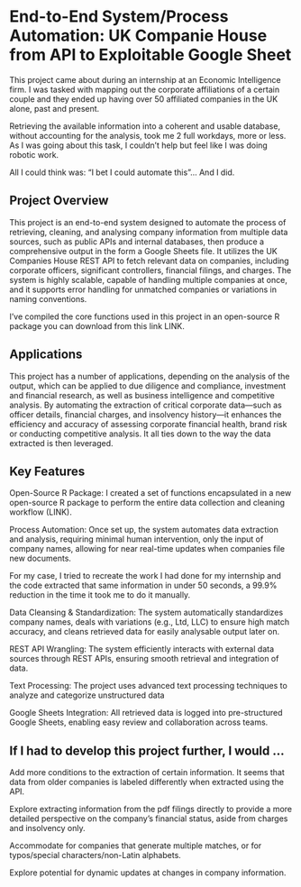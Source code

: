# End-to-End System/Process Automation: UK Companie House from API to Exploitable Google Sheet
This project came about during an internship at an Economic Intelligence firm. I was tasked with 
mapping out the corporate affiliations of a certain couple and they ended up having over 50 
affiliated companies in the UK alone, past and present. 

Retrieving the available information into a coherent and usable database, without accounting for 
the analysis, took me 2 full workdays, more or less. As I was going about this task, I couldn’t 
help but feel like I was doing robotic work. 

All I could think was: “I bet I could automate this”...
And I did.

## Project Overview
This project is an end-to-end system designed to automate the process of retrieving, cleaning, and 
analysing company information from multiple data sources, such as public APIs and internal databases,
then produce a comprehensive output in the form a Google Sheets file. It utilizes the UK Companies 
House REST API to fetch relevant data on companies, including corporate officers, significant 
controllers, financial filings, and charges. The system is highly scalable, capable of handling 
multiple companies at once, and it supports error handling for unmatched companies or variations 
in naming conventions.

I’ve compiled the core functions used in this project in an open-source R package you can download 
from this link LINK.

## Applications
This project has a number of applications, depending on the analysis of the output, which can be 
applied to due diligence and compliance, investment and financial research, as well as business 
intelligence and competitive analysis. By automating the extraction of critical corporate data—such as 
officer details, financial charges, and insolvency history—it enhances the efficiency and accuracy of 
assessing corporate financial health, brand risk or conducting competitive analysis. It all ties down 
to the way the data extracted is then leveraged.

## Key Features
Open-Source R Package: I created a set of functions encapsulated in a new open-source R package to perform 
the entire data collection and cleaning workflow (LINK).

Process Automation: Once set up, the system automates data extraction and analysis, requiring minimal human 
intervention, only the input of company names, allowing for near real-time updates when companies file new 
documents.

For my case, I tried to recreate the work I had done for my internship and the code extracted that same 
information in under 50 seconds, a 99.9% reduction in the time it took me to do it manually.

Data Cleansing & Standardization: The system automatically standardizes company names, deals with variations 
(e.g., Ltd, LLC) to ensure high match accuracy, and cleans retrieved data for easily analysable output later 
on.

REST API Wrangling: The system efficiently interacts with external data sources through REST APIs, ensuring 
smooth retrieval and integration of data.

Text Processing: The project uses advanced text processing techniques to analyze and categorize unstructured 
data

Google Sheets Integration: All retrieved data is logged into pre-structured Google Sheets, enabling easy 
review and collaboration across teams.

## If I had to develop this project further, I would … 
Add more conditions to the extraction of certain information. It seems that data from older companies is labeled 
differently when extracted using the API.

Explore extracting information from the pdf filings directly to provide a more detailed perspective on the 
company’s financial status, aside from charges and insolvency only.

Accommodate for companies that generate multiple matches, or for typos/special characters/non-Latin alphabets.

Explore potential for dynamic updates at changes in company information.
